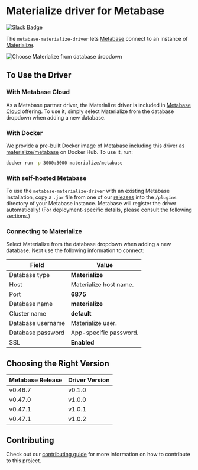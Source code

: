 # Materialize driver for Metabase

[![Slack Badge](https://img.shields.io/badge/Join%20us%20on%20Slack!-blueviolet?style=flat&logo=slack&link=https://materialize.com/s/chat)](https://materialize.com/s/chat)

The `metabase-materialize-driver` lets
[Metabase](https://github.com/metabase/metabase) connect to an instance of
[Materialize](https://github.com/MaterializeInc/materialize).

![Choose Materialize from database dropdown](https://github-production-user-asset-6210df.s3.amazonaws.com/21223421/268976090-6ed5b4b0-abb0-48dc-862f-b2284cb878d7.png)

## To Use the Driver

### With Metabase Cloud

As a Metabase partner driver, the Materialize driver is
included in [Metabase Cloud](https://www.metabase.com/docs/latest/cloud/start) offering.
To use it, simply select Materialize from the database dropdown when adding a new database.

### With Docker

We provide a pre-built Docker image of Metabase including this driver as
[materialize/metabase][] on Docker Hub. To use it, run:

```bash
docker run -p 3000:3000 materialize/metabase
```

### With self-hosted Metabase

To use the `metabase-materialize-driver` with an existing Metabase
installation, copy a `.jar` file from one of our [releases][] into the
`/plugins` directory of your Metabase instance. Metabase will register the
driver automatically! (For deployment-specific details, please consult the
following sections.)

### Connecting to Materialize

Select Materialize from the database dropdown when adding a new database.
Next use the following information to connect:

| Field             | Value                  |
| ----------------- | ---------------------- |
| Database type     | **Materialize**        |
| Host              | Materialize host name. |
| Port              | **6875**               |
| Database name     | **materialize**        |
| Cluster name      | **default**            |
| Database username | Materialize user.      |
| Database password | App-specific password. |
| SSL               | **Enabled**            |

[releases]: https://github.com/MaterializeInc/metabase-materialize-driver/releases
[materialize/metabase]: https://hub.docker.com/repository/docker/materialize/metabase

## Choosing the Right Version

Metabase Release | Driver Version
---------------- | --------------
v0.46.7          | v0.1.0
v0.47.0          | v1.0.0
v0.47.1          | v1.0.1
v0.47.1          | v1.0.2

## Contributing

Check out our [contributing guide](CONTRIBUTING.md) for more information on how
to contribute to this project.
